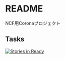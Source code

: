 # README
NCF用Coronaプロジェクト

## Tasks
[![Stories in Ready](https://badge.waffle.io/TaigaK/SmartLife.svg?label=ready&title=Ready)](http://waffle.io/TaigaK/SmartLife)
